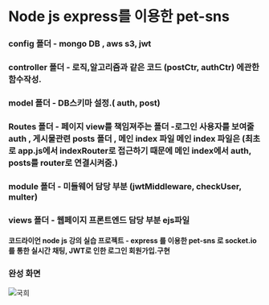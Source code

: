 # Node js express를 이용한 pet-sns

### config 폴더 - mongo DB , aws s3, jwt

### controller 폴더 - 로직,알고리즘과 같은 코드 (postCtr, authCtr) 에관한 함수작성.

### model 폴더 - DB스키마 설정.( auth, post)

### Routes 폴더 - 페이지 view를 책임져주는 폴더 -로그인 사용자를 보여줄 auth , 게시물관련 posts 폴더 , 메인 index 파일 메인 index 파일은 (최초로 app.js에서 indexRouter로 접근하기 때문에 메인 index에서 auth, posts를 router로 연결시켜줌.)

### module 폴더 - 미들웨어 담당 부분 (jwtMiddleware, checkUser, multer)

### views 폴더 - 웹페이지 프론트엔드 담당 부분 ejs파일

#### 코드라이언 node js 강의 실습 프로젝트 - express 를 이용한 pet-sns 로 socket.io를 통한 실시간 채팅, JWT로 인한 로그인 회원가입.구현

### 완성 화면
![국희](https://user-images.githubusercontent.com/49021925/116717761-34fd1080-aa14-11eb-9686-819b64bcb15a.PNG)
